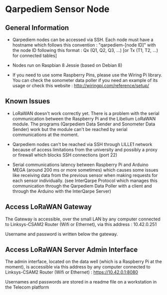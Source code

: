 # Qarpediem Sensor Node

## General Information

- Qarpediem nodes can be accessed via SSH. Each node must have a hostname which follows this convention :
"qarpediem-[node ID]" with the node ID following this format : Qx (Q1, Q2, Q3, ...) [or Tx (T1, T2, ...) for connected tables]

- Nodes run on Raspbian 8 Jessie (based on Debian 8)
- If you need to use some Raspberry Pins, please use the Wiring Pi library. You can check the sonometer data poller if you need an example of its usage or check this website : http://wiringpi.com/reference/setup/

## Known Issues

- LoRaWAN doesn't work correctly yet. There is a problem with the serial communication between the Raspberry Pi and the Libelium LoRaWAN module. The programs (Qarpediem Data Sender and Sonometer Data Sender) work but the module can't be reached by serial communications at the moment.

- Qarpediem nodes can't be reached via SSH through LILLE1 network because of access limitations from the university and possibly a proxy or firewall which blocks SSH connections (port 22)

- Serial communications latency between Raspberry Pi and Arduino MEGA (around 200 ms or more sometimes) which causes some issues like receiving data from the previous sensor when making requests for each sensor individually. (see InterQarpe Protocol which manages this communication through the Qarpediem Data Poller with a client and through the Arduino with the InterQarpe Server)

## Access LoRaWAN Gateway

The Gateway is accessible, over the small LAN by any computer connected to Linksys-CSAM2 Router (Wifi or Ethernet), via this address : 10.42.0.251

Username and password is written below the gateway.

## Access LoRaWAN Server Admin Interface

The admin interface, located on the data well (which is a Raspberry Pi at the moment),
is accessible via this address by any computer connected to Linksys-CSAM2 Router (Wifi or Ethernet) : https://10.42.0.1:8080

Usernames and passwords are stored in a readme file on a workstation in the Telecom platform

